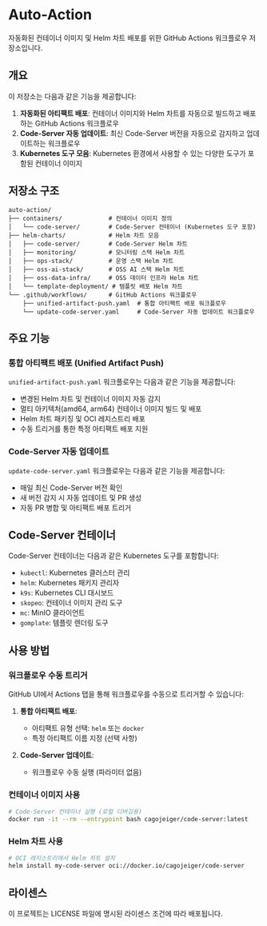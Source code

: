 # Auto-Action

자동화된 컨테이너 이미지 및 Helm 차트 배포를 위한 GitHub Actions 워크플로우 저장소입니다.

## 개요

이 저장소는 다음과 같은 기능을 제공합니다:

1. **자동화된 아티팩트 배포**: 컨테이너 이미지와 Helm 차트를 자동으로 빌드하고 배포하는 GitHub Actions 워크플로우
2. **Code-Server 자동 업데이트**: 최신 Code-Server 버전을 자동으로 감지하고 업데이트하는 워크플로우
3. **Kubernetes 도구 모음**: Kubernetes 환경에서 사용할 수 있는 다양한 도구가 포함된 컨테이너 이미지

## 저장소 구조

```
auto-action/
├── containers/             # 컨테이너 이미지 정의
│   └── code-server/        # Code-Server 컨테이너 (Kubernetes 도구 포함)
├── helm-charts/            # Helm 차트 모음
│   ├── code-server/        # Code-Server Helm 차트
│   ├── monitoring/         # 모니터링 스택 Helm 차트
│   ├── ops-stack/          # 운영 스택 Helm 차트
│   ├── oss-ai-stack/       # OSS AI 스택 Helm 차트
│   ├── oss-data-infra/     # OSS 데이터 인프라 Helm 차트
│   └── template-deployment/ # 템플릿 배포 Helm 차트
└── .github/workflows/      # GitHub Actions 워크플로우
    ├── unified-artifact-push.yaml  # 통합 아티팩트 배포 워크플로우
    └── update-code-server.yaml     # Code-Server 자동 업데이트 워크플로우
```

## 주요 기능

### 통합 아티팩트 배포 (Unified Artifact Push)

`unified-artifact-push.yaml` 워크플로우는 다음과 같은 기능을 제공합니다:

- 변경된 Helm 차트 및 컨테이너 이미지 자동 감지
- 멀티 아키텍처(amd64, arm64) 컨테이너 이미지 빌드 및 배포
- Helm 차트 패키징 및 OCI 레지스트리 배포
- 수동 트리거를 통한 특정 아티팩트 배포 지원

### Code-Server 자동 업데이트

`update-code-server.yaml` 워크플로우는 다음과 같은 기능을 제공합니다:

- 매일 최신 Code-Server 버전 확인
- 새 버전 감지 시 자동 업데이트 및 PR 생성
- 자동 PR 병합 및 아티팩트 배포 트리거

## Code-Server 컨테이너

Code-Server 컨테이너는 다음과 같은 Kubernetes 도구를 포함합니다:

- `kubectl`: Kubernetes 클러스터 관리
- `helm`: Kubernetes 패키지 관리자
- `k9s`: Kubernetes CLI 대시보드
- `skopeo`: 컨테이너 이미지 관리 도구
- `mc`: MinIO 클라이언트
- `gomplate`: 템플릿 렌더링 도구

## 사용 방법

### 워크플로우 수동 트리거

GitHub UI에서 Actions 탭을 통해 워크플로우를 수동으로 트리거할 수 있습니다:

1. **통합 아티팩트 배포**:
   - 아티팩트 유형 선택: `helm` 또는 `docker`
   - 특정 아티팩트 이름 지정 (선택 사항)

2. **Code-Server 업데이트**:
   - 워크플로우 수동 실행 (파라미터 없음)

### 컨테이너 이미지 사용

```bash
# Code-Server 컨테이너 실행 (로컬 디버깅용)
docker run -it --rm --entrypoint bash cagojeiger/code-server:latest
```

### Helm 차트 사용

```bash
# OCI 레지스트리에서 Helm 차트 설치
helm install my-code-server oci://docker.io/cagojeiger/code-server
```

## 라이센스

이 프로젝트는 LICENSE 파일에 명시된 라이센스 조건에 따라 배포됩니다.